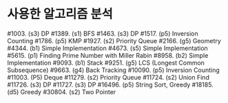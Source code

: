 # 사용한 알고리즘 분석

#1003. (s3) DP
#1389. (s1) BFS
#1463. (s3) DP
#1517. (p5) Inversion Counting
#1786. (p5) KMP
#1927. (s2) Priority Queue
#2166. (g5) Geometry
#4344. (b1) Simple Implementation
#4673. (s5) Simple Implementation
#5615. (p1) Finding Prime Number with Miller Rabin
#8958. (b2) Simple Implementation
#9093. (b1) Stack
#9251. (g5) LCS (Longest Common Subsequence)
#9663. (g4) Back Tracking
#10090. (p5) Inversion Counting
#11003. (P5) Deque
#11279. (s2) Priority Queue
#11724. (s2) Union Find
#11726. (s3) DP
#11727. (s3) DP
#16496. (p5) String Sort, Greedy
#18185. (d5) Greedy
#30804. (s2) Two Pointer
